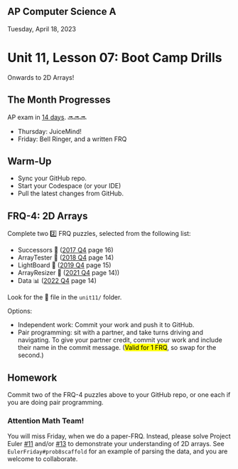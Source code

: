 ## AP Computer Science A

Tuesday, April 18, 2023

# Unit 11, Lesson 07: Boot Camp Drills

Onwards to 2D Arrays!

## The Month Progresses

AP exam in [14 days](https://days.to/until/3-may). 🔜🔜🔜

- Thursday: JuiceMind!
- Friday: Bell Ringer, and a written FRQ

## Warm-Up

- Sync your GitHub repo.
- Start your Codespace (or your IDE)
- Pull the latest changes from GitHub.

## FRQ-4: 2D Arrays

Complete two 2️⃣ FRQ puzzles, selected from the following list:

- Successors 🍞 ([2017 Q4](https://apcentral.collegeboard.org/media/pdf/ap-computer-science-a-frq-2017.pdf#page=16) page 16)
- ArrayTester 🧪 ([2018 Q4](https://secure-media.collegeboard.org/ap/pdf/ap18-frq-computer-science-a.pdf#page=14) page 14)
- LightBoard 🚥 ([2019 Q4](https://apcentral.collegeboard.org/media/pdf/ap19-frq-computer-science-a.pdf#page=15) page 15)
- ArrayResizer 🍩 ([2021 Q4](https://apcentral.collegeboard.org/media/pdf/ap21-frq-computer-science-a.pdf#page=14) page 14))
- Data 📊 ([2022 Q4](https://apcentral.collegeboard.org/media/pdf/ap22-frq-computer-science-a.pdf#page=14) page 14)

Look for the 🐼 file in the `unit11/` folder.

Options:

- Independent work: Commit your work and push it to GitHub.
- Pair programming: sit with a partner, and take turns driving and navigating. To give your partner credit, commit your work and include their name in the commit message. (<mark>Valid for 1 FRQ</mark>, so swap for the second.)

## Homework

Commit two of the FRQ-4 puzzles above to your GitHub repo, or one each if you are doing pair programming.

### Attention Math Team!

You will miss Friday, when we do a paper-FRQ. Instead, please solve Project Euler [#11](https://projecteuler.net/problem=11) and/or [#13](https://projecteuler.net/problem=13) to demonstrate your understanding of 2D arrays. See `EulerFriday#prob8scaffold` for an example of parsing the data, and you are welcome to collaborate.
